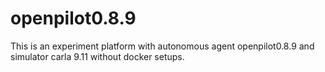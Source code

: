# openpilot0.8.9
This is an experiment platform with autonomous agent openpilot0.8.9 and simulator carla 9.11 without docker setups.
